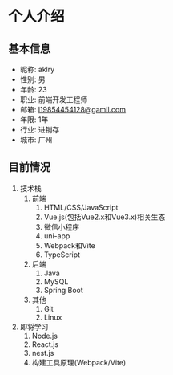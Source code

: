 # 个人介绍

## 基本信息

- 昵称: aklry
- 性别: 男
- 年龄: 23
- 职业: 前端开发工程师
- 邮箱: <l19854454128@gamil.com>
- 年限: 1年
- 行业: 进销存
- 城市: 广州

## 目前情况

1. 技术栈
    1. 前端
        1. HTML/CSS/JavaScript
        2. Vue.js(包括Vue2.x和Vue3.x)相关生态
        3. 微信小程序
        4. uni-app
        5. Webpack和Vite
        6. TypeScript
    2. 后端
        1. Java
        2. MySQL
        3. Spring Boot
    3. 其他
        1. Git
        2. Linux
2. 即将学习
    1. Node.js
    2. React.js
    3. nest.js
    4. 构建工具原理(Webpack/Vite)
